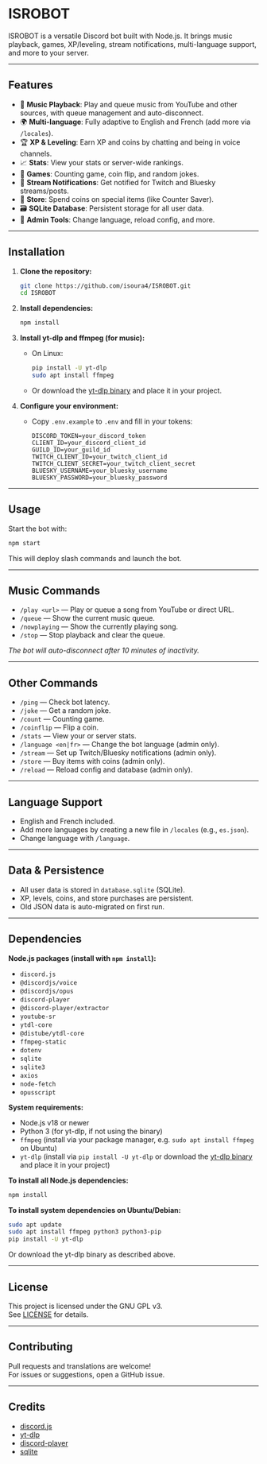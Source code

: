 # ISROBOT

ISROBOT is a versatile Discord bot built with Node.js. It brings music playback, games, XP/leveling, stream notifications, multi-language support, and more to your server.

---

## Features

- 🎵 **Music Playback**: Play and queue music from YouTube and other sources, with queue management and auto-disconnect.
- 🌍 **Multi-language**: Fully adaptive to English and French (add more via `/locales`).
- 🏆 **XP & Leveling**: Earn XP and coins by chatting and being in voice channels.
- 📈 **Stats**: View your stats or server-wide rankings.
- 🎲 **Games**: Counting game, coin flip, and random jokes.
- 📢 **Stream Notifications**: Get notified for Twitch and Bluesky streams/posts.
- 🛒 **Store**: Spend coins on special items (like Counter Saver).
- 🗃️ **SQLite Database**: Persistent storage for all user data.
- 🔄 **Admin Tools**: Change language, reload config, and more.

---

## Installation

1. **Clone the repository:**
   ```bash
   git clone https://github.com/isoura4/ISROBOT.git
   cd ISROBOT
   ```

2. **Install dependencies:**
   ```bash
   npm install
   ```

3. **Install yt-dlp and ffmpeg (for music):**
   - On Linux:
     ```bash
     pip install -U yt-dlp
     sudo apt install ffmpeg
     ```
   - Or download the [yt-dlp binary](https://github.com/yt-dlp/yt-dlp/releases/latest) and place it in your project.

4. **Configure your environment:**
   - Copy `.env.example` to `.env` and fill in your tokens:
     ```
     DISCORD_TOKEN=your_discord_token
     CLIENT_ID=your_discord_client_id
     GUILD_ID=your_guild_id
     TWITCH_CLIENT_ID=your_twitch_client_id
     TWITCH_CLIENT_SECRET=your_twitch_client_secret
     BLUESKY_USERNAME=your_bluesky_username
     BLUESKY_PASSWORD=your_bluesky_password
     ```

---

## Usage

Start the bot with:
```bash
npm start
```
This will deploy slash commands and launch the bot.

---

## Music Commands

- `/play <url>` — Play or queue a song from YouTube or direct URL.
- `/queue` — Show the current music queue.
- `/nowplaying` — Show the currently playing song.
- `/stop` — Stop playback and clear the queue.

*The bot will auto-disconnect after 10 minutes of inactivity.*

---

## Other Commands

- `/ping` — Check bot latency.
- `/joke` — Get a random joke.
- `/count` — Counting game.
- `/coinflip` — Flip a coin.
- `/stats` — View your or server stats.
- `/language <en|fr>` — Change the bot language (admin only).
- `/stream` — Set up Twitch/Bluesky notifications (admin only).
- `/store` — Buy items with coins (admin only).
- `/reload` — Reload config and database (admin only).

---

## Language Support

- English and French included.
- Add more languages by creating a new file in `/locales` (e.g., `es.json`).
- Change language with `/language`.

---

## Data & Persistence

- All user data is stored in `database.sqlite` (SQLite).
- XP, levels, coins, and store purchases are persistent.
- Old JSON data is auto-migrated on first run.

---
## Dependencies

**Node.js packages (install with `npm install`):**
- `discord.js`
- `@discordjs/voice`
- `@discordjs/opus`
- `discord-player`
- `@discord-player/extractor`
- `youtube-sr`
- `ytdl-core`
- `@distube/ytdl-core`
- `ffmpeg-static`
- `dotenv`
- `sqlite`
- `sqlite3`
- `axios`
- `node-fetch`
- `opusscript`

**System requirements:**
- Node.js v18 or newer
- Python 3 (for yt-dlp, if not using the binary)
- `ffmpeg` (install via your package manager, e.g. `sudo apt install ffmpeg` on Ubuntu)
- `yt-dlp` (install via `pip install -U yt-dlp` or download the [yt-dlp binary](https://github.com/yt-dlp/yt-dlp/releases/latest) and place it in your project)

**To install all Node.js dependencies:**
```bash
npm install
```

**To install system dependencies on Ubuntu/Debian:**
```bash
sudo apt update
sudo apt install ffmpeg python3 python3-pip
pip install -U yt-dlp
```
Or download the yt-dlp binary as described above.

---

## License

This project is licensed under the GNU GPL v3.  
See [LICENSE](LICENSE) for details.

---

## Contributing

Pull requests and translations are welcome!  
For issues or suggestions, open a GitHub issue.

---

## Credits

- [discord.js](https://discord.js.org/)
- [yt-dlp](https://github.com/yt-dlp/yt-dlp)
- [discord-player](https://github.com/discord-player/discord-player)
- [sqlite](https://www.sqlite.org/)
